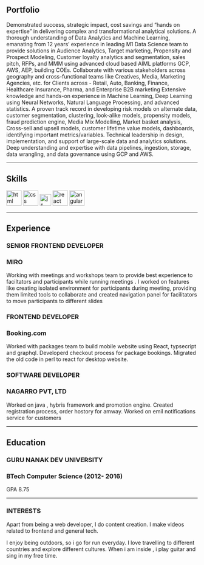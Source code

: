 ## Portfolio

Demonstrated success, strategic impact, cost savings and “hands on expertise” in delivering complex and transformational analytical solutions.
A thorough understanding of Data Analytics and Machine Learning, emanating from 12 years’ experience in leading M1 Data Science team to provide solutions in Audience Analytics, Target marketing, Propensity and Prospect Modeling, Customer loyalty analytics and segmentation, sales pitch, RFPs, and MMM using advanced cloud based AIML platforms GCP, AWS, AEP, building COEs. Collaborate with various stakeholders across geography and cross-functional teams like Creatives, Media, Marketing Agencies, etc. for Clients across - Retail, Auto, Banking, Finance, Healthcare Insurance, Pharma, and  Enterprise B2B marketing 
Extensive knowledge and hands-on experience in Machine Learning, Deep Learning using Neural Networks, Natural Language Processing, and advanced statistics.
A proven track record in developing risk models on alternate data, customer segmentation, clustering, look-alike models, propensity models, fraud prediction engine, Media Mix Modelling, Market basket analysis, Cross-sell and upsell models, customer lifetime value models, dashboards, identifying important metrics/variables. Technical leadership in design, implementation, and support of large-scale data and analytics solutions. Deep understanding and expertise with data pipelines, ingestion, storage, data wrangling, and data governance using GCP and AWS. 

---

## Skills

<p align='left'>
  <img src="https://upload.wikimedia.org/wikipedia/commons/thumb/6/61/HTML5_logo_and_wordmark.svg/2048px-HTML5_logo_and_wordmark.svg.png" alt="html" width="40" height="40">
  <img src='https://upload.wikimedia.org/wikipedia/commons/thumb/d/d5/CSS3_logo_and_wordmark.svg/1200px-CSS3_logo_and_wordmark.svg.png' alt="css" width="40" height="40">
  <img src='https://upload.wikimedia.org/wikipedia/commons/6/6a/JavaScript-logo.png' height='30' width='auto' alt="js">
   <img src="https://upload.wikimedia.org/wikipedia/commons/thumb/a/a7/React-icon.svg/1280px-React-icon.svg.png" alt="react" width="auto" height="40"/>
   <img src="https://angular.io/assets/images/logos/angular/angular.svg" alt="angular" width="40" height="40"/>
</p>

---

## Experience

### **SENIOR FRONTEND DEVELOPER**
### MIRO

Working with meetings and workshops team to provide best experience to faciltators and participants while running meetings . I worked on features like creating isolated environment for participants during meeting, providing them limited tools to collaborate and created navigation panel for facilitators to move participants to different slides

### **FRONTEND DEVELOPER**
### Booking.com

Worked with packages team to build mobile website using React, typsecript and graphql. Developerd checkout process for package bookings. Migrated the old code in perl to react for desktop website.

### **SOFTWARE DEVELOPER**
### NAGARRO PVT, LTD

Worked on java , hybris framework and promotion engine. Created registration process, order hostory for amway. Worked on emil notifications service for customers

---

## Education

### **GURU NANAK DEV UNIVERSITY**
### BTech Computer Science (2012- 2016)
GPA 8.75

---

### INTERESTS
Apart from being a web developer, I do content creation. I make videos related to frontend and general tech.

I enjoy being outdoors, so i go for run everyday. I love travelling to different countries and explore different cultures. When i am inside , i play guitar and sing in my free time.
